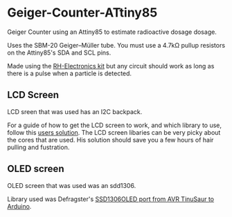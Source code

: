 # Geiger-Counter-ATtiny85
Geiger Counter using an Attiny85 to estimate radioactive dosage dosage.

Uses the SBM-20 Geiger–Müller tube.
You must use a 4.7kΩ pullup resistors on the Attiny85's SDA and SCL pins.

Made using the [RH-Electronics kit](http://www.rhelectronics.net/store/radiation-detector-geiger-counter-diy-kit-second-edition.html) but any circuit should work as long as there is a pulse when a particle is detected. 

## LCD Screen

LCD sreen that was used has an I2C backpack.

For a guide of how to get the LCD screen to work, and which library to use, follow this [users solution](https://arduino.stackexchange.com/questions/29546/attiny85-i2c-lcd). The LCD screen libaries can be very picky about the cores that are used. His solution should save you a few hours of hair pulling and fustration.

## OLED screen

OLED screen that was used was an sdd1306.

Library used was Defragster's [SSD1306OLED port from AVR TinuSaur to Arduino](https://github.com/Defragster/ssd1306xled).
